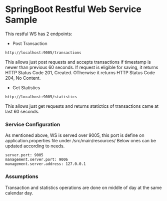 # SpringBoot Restful Web Service Sample

This restful WS has 2 endpoints:
* Post Transaction
```
http://localhost:9005/transactions
```
This allows just post requests and accepts transactions if timestamp is newer than previous 60 seconds. 
If request is eligible for saving, it returns HTTP Status Code 201, Created. OTherwise it returns HTTP Status Code 204, No Content.
* Get Statistics
```
http://localhost:9005/statistics
```
This allows just get requests and returns statictics of transactions came at last 60 seconds.
###  Service Configuration
As mentioned above, WS is served over 9005, this port is define on application.properties file under /src/main/resources/
Below ones can be updated according to needs.
```
server.port: 9005
management.server.port: 9006
management.server.address: 127.0.0.1
```
###  Assumptions
Transaction and statistics operations are done on middle of day at the same calendar day.


